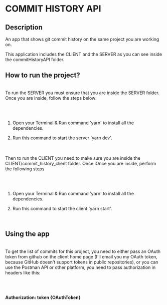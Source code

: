 # COMMIT HISTORY API

## Description

An app that shows git commit history on the same project you are working on. 

This application includes the CLIENT and the SERVER as you can see inside the commitHistoryAPI folder.
## How to run the project?
<br>
To run the SERVER you must ensure that you are inside the SERVER folder. Once you are inside, follow the steps below:

<br><br>


1. Open your Terminal & Run command 'yarn' to install all the dependencies.

2. Run this command to start the server 'yarn dev'.

<br><br>
Then to run the CLIENT you need to make sure you are inside the CLIENT/commit_history_client folder. Once iOnce you are inside, perform the following steps

<br><br>


1. Open your Terminal & Run command 'yarn' to install all the dependencies.

2. Run this command to start the client 'yarn start'.


<br>

## Using the app
<br>
To get the list of commits for this project, you need to either pass an OAuth token from github on the client home page (I'll email you my OAuth token, because GitHub doesn't support tokens in public repositories), or you can use the Postman API or other platform, you need to pass authorization in headers like this:

<br><br>

**Authorization: token {OAuthToken}**
